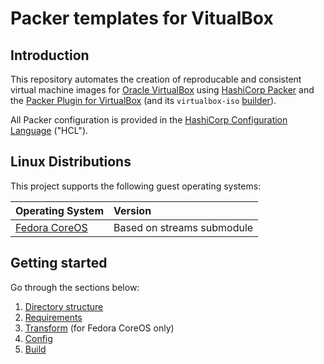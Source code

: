 # Packer templates for VitualBox

## Introduction

This repository automates the creation of reproducable and consistent virtual machine images for [Oracle VirtualBox][virtualbox] using [HashiCorp Packer][packer] and the [Packer Plugin for VirtualBox][packer-plugin-virtualbox] (and its `virtualbox-iso` [builder][packer-plugin-builder-virtualbox-iso]).

All Packer configuration is provided in the [HashiCorp Configuration Language][hcl] ("HCL").

## Linux Distributions

This project supports the following guest operating systems:

| Operating System             | Version   |
| :---                         | :---      |
| [Fedora CoreOS][coreos]      | Based on streams submodule |

## Getting started

Go through the sections below:

1. [Directory structure][directory_structure]
2. [Requirements][requirements]
3. [Transform][transform] (for Fedora CoreOS only) 
4. [Config][config]
5. [Build][build]

[//]: Links
[virtualbox]: https://www.virtualbox.org
[packer]: https://www.packer.io
[packer-plugin-virtualbox]: https://developer.hashicorp.com/packer/integrations/hashicorp/virtualbox
[packer-plugin-builder-virtualbox-iso]: https://developer.hashicorp.com/packer/integrations/hashicorp/virtualbox/latest/components/builder/iso
[hcl]: https://github.com/hashicorp/hcl
[coreos]: https://fedoraproject.org/coreos/
[directory_structure]: getting-started/directory_structure.md
[requirements]: getting-started/requirements.md
[transform]: getting-started/transform.md
[config]: getting-started/config.md
[build]: getting-started/build.md
